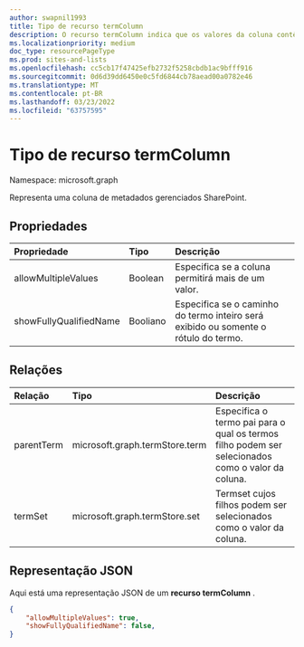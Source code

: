 ```yaml
---
author: swapnil1993
title: Tipo de recurso termColumn
description: O recurso termColumn indica que os valores da coluna contêm dados de taxonomia.
ms.localizationpriority: medium
doc_type: resourcePageType
ms.prod: sites-and-lists
ms.openlocfilehash: cc5cb17f47425efb2732f5258cbdb1ac9bfff916
ms.sourcegitcommit: 0d6d39dd6450e0c5fd6844cb78aead00a0782e46
ms.translationtype: MT
ms.contentlocale: pt-BR
ms.lasthandoff: 03/23/2022
ms.locfileid: "63757595"
---
```

# <a name="termcolumn-resource-type"></a>Tipo de recurso termColumn

Namespace: microsoft.graph

Representa uma coluna de metadados gerenciados SharePoint.

## <a name="properties"></a>Propriedades

| Propriedade | Tipo   | Descrição|
|:--------------|:-------|:----------------------------------------------------|
| allowMultipleValues | Boolean | Especifica se a coluna permitirá mais de um valor.|
| showFullyQualifiedName | Booliano | Especifica se o caminho do termo inteiro será exibido ou somente o rótulo do termo.  |

## <a name="relationships"></a>Relações

| Relação   | Tipo                      | Descrição
|:----------------|:--------------------------|:-------------------------------
| parentTerm     | microsoft.graph.termStore.term | Especifica o termo pai para o qual os termos filho podem ser selecionados como o valor da coluna.
| termSet      | microsoft.graph.termStore.set | Termset cujos filhos podem ser selecionados como o valor da coluna. 

## <a name="json-representation"></a>Representação JSON

Aqui está uma representação JSON de um **recurso termColumn** .
<!-- { "blockType": "resource", "@odata.type": "microsoft.graph.termColumn" } -->

```json
{
    "allowMultipleValues": true,
    "showFullyQualifiedName": false,
}
```

